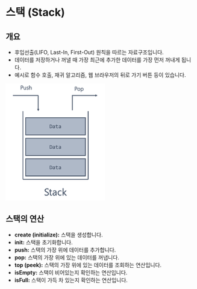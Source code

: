 # 스택 (Stack)

## 개요

- 후입선출(LIFO, Last-In, First-Out) 원칙을 따르는 자료구조입니다.
- 데이터를 저장하거나 꺼낼 때 가장 최근에 추가한 데이터를 가장 먼저 꺼내게 됩니다.
- 예시로 함수 호출, 재귀 알고리즘, 웹 브라우저의 뒤로 가기 버튼 등이 있습니다.

![스택](image/stack.png)

## 스택의 연산

- **create (initialize):** 스택을 생성합니다.
- **init:** 스택을 초기화합니다.
- **push:** 스택의 가장 위에 데이터를 추가합니다.
- **pop:** 스택의 가장 위에 있는 데이터를 꺼냅니다.
- **top (peek):** 스택의 가장 위에 있는 데이터를 조회하는 연산입니다.
- **isEmpty:** 스택이 비어있는지 확인하는 연산입니다.
- **isFull:** 스택이 가득 차 있는지 확인하는 연산입니다.
